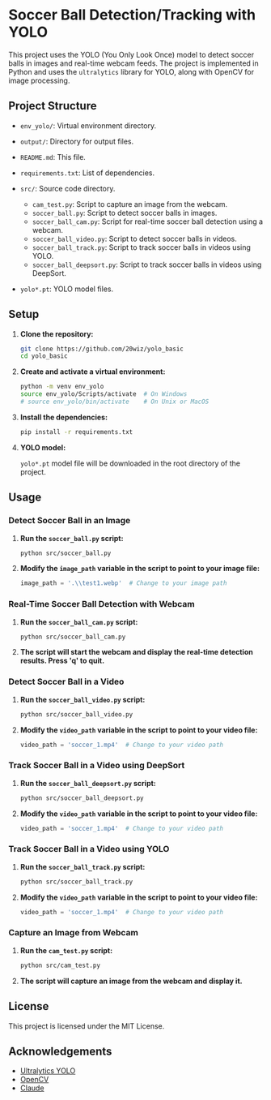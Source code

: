 # Soccer Ball Detection/Tracking with YOLO
 
This project uses the YOLO (You Only Look Once) model to detect soccer balls in images and real-time webcam feeds. The project is implemented in Python and uses the `ultralytics` library for YOLO, along with OpenCV for image processing.

## Project Structure

- `env_yolo/`: Virtual environment directory.
- `output/`: Directory for output files.
- `README.md`: This file.
- `requirements.txt`: List of dependencies.
- `src/`: Source code directory.
  - `cam_test.py`: Script to capture an image from the webcam.
  - `soccer_ball.py`: Script to detect soccer balls in images.
  - `soccer_ball_cam.py`: Script for real-time soccer ball detection using a webcam.
  - `soccer_ball_video.py`: Script to detect soccer balls in videos.
  - `soccer_ball_track.py`: Script to track soccer balls in videos using YOLO.
  - `soccer_ball_deepsort.py`: Script to track soccer balls in videos using DeepSort.
  
- `yolo*.pt`: YOLO model files.

## Setup

1. **Clone the repository:**

    ```sh
    git clone https://github.com/20wiz/yolo_basic
    cd yolo_basic
    ```

2. **Create and activate a virtual environment:**

    ```sh
    python -m venv env_yolo
    source env_yolo/Scripts/activate  # On Windows
    # source env_yolo/bin/activate    # On Unix or MacOS
    ```

3. **Install the dependencies:**

    ```sh
    pip install -r requirements.txt
    ```

4. **YOLO model:**

    `yolo*.pt` model file will be downloaded in the root directory of the project.

## Usage

### Detect Soccer Ball in an Image

1. **Run the `soccer_ball.py` script:**

    ```sh
    python src/soccer_ball.py
    ```

2. **Modify the `image_path` variable in the script to point to your image file:**

    ```python
    image_path = '.\\test1.webp'  # Change to your image path
    ```

### Real-Time Soccer Ball Detection with Webcam

1. **Run the `soccer_ball_cam.py` script:**

    ```sh
    python src/soccer_ball_cam.py
    ```

2. **The script will start the webcam and display the real-time detection results. Press 'q' to quit.**

### Detect Soccer Ball in a Video

1. **Run the `soccer_ball_video.py` script:**

    ```sh
    python src/soccer_ball_video.py
    ```

2. **Modify the `video_path` variable in the script to point to your video file:**

    ```python
    video_path = 'soccer_1.mp4'  # Change to your video path
    ```

### Track Soccer Ball in a Video using DeepSort

1. **Run the `soccer_ball_deepsort.py` script:**

    ```sh
    python src/soccer_ball_deepsort.py
    ```

2. **Modify the `video_path` variable in the script to point to your video file:**

    ```python
    video_path = 'soccer_1.mp4'  # Change to your video path
    ```

### Track Soccer Ball in a Video using YOLO

1. **Run the `soccer_ball_track.py` script:**

    ```sh
    python src/soccer_ball_track.py
    ```

2. **Modify the `video_path` variable in the script to point to your video file:**

    ```python
    video_path = 'soccer_1.mp4'  # Change to your video path
    ```

### Capture an Image from Webcam

1. **Run the `cam_test.py` script:**

    ```sh
    python src/cam_test.py
    ```

2. **The script will capture an image from the webcam and display it.**

## License

This project is licensed under the MIT License.

## Acknowledgements

- [Ultralytics YOLO](https://github.com/ultralytics/yolov5)
- [OpenCV](https://opencv.org/)
- [Claude](https://claude.ai/)